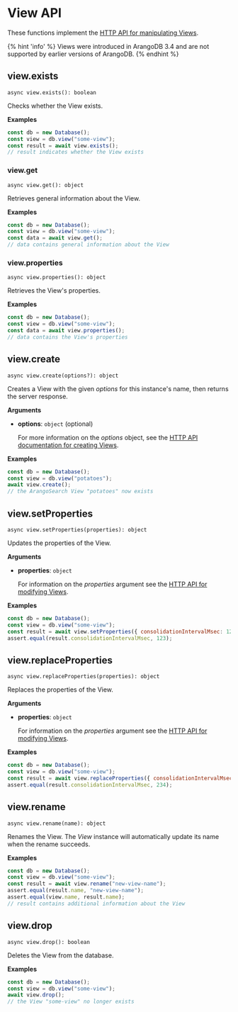 # View API

These functions implement the
[HTTP API for manipulating Views](https://www.arangodb.com/docs/stable/http/views.html).

{% hint 'info' %}
Views were introduced in ArangoDB 3.4 and are not supported by earlier versions
of ArangoDB.
{% endhint %}

## view.exists

`async view.exists(): boolean`

Checks whether the View exists.

**Examples**

```js
const db = new Database();
const view = db.view("some-view");
const result = await view.exists();
// result indicates whether the View exists
```

### view.get

`async view.get(): object`

Retrieves general information about the View.

**Examples**

```js
const db = new Database();
const view = db.view("some-view");
const data = await view.get();
// data contains general information about the View
```

### view.properties

`async view.properties(): object`

Retrieves the View's properties.

**Examples**

```js
const db = new Database();
const view = db.view("some-view");
const data = await view.properties();
// data contains the View's properties
```

## view.create

`async view.create(options?): object`

Creates a View with the given _options_ for this instance's name,
then returns the server response.

**Arguments**

- **options**: `object` (optional)

  For more information on the _options_ object, see the
  [HTTP API documentation for creating Views](https://www.arangodb.com/docs/stable/http/views-arangosearch.html).

**Examples**

```js
const db = new Database();
const view = db.view("potatoes");
await view.create();
// the ArangoSearch View "potatoes" now exists
```

## view.setProperties

`async view.setProperties(properties): object`

Updates the properties of the View.

**Arguments**

- **properties**: `object`

  For information on the _properties_ argument see the
  [HTTP API for modifying Views](https://www.arangodb.com/docs/stable/http/views-arangosearch.html).

**Examples**

```js
const db = new Database();
const view = db.view("some-view");
const result = await view.setProperties({ consolidationIntervalMsec: 123 });
assert.equal(result.consolidationIntervalMsec, 123);
```

## view.replaceProperties

`async view.replaceProperties(properties): object`

Replaces the properties of the View.

**Arguments**

- **properties**: `object`

  For information on the _properties_ argument see the
  [HTTP API for modifying Views](https://www.arangodb.com/docs/stable/http/views-arangosearch.html).

**Examples**

```js
const db = new Database();
const view = db.view("some-view");
const result = await view.replaceProperties({ consolidationIntervalMsec: 234 });
assert.equal(result.consolidationIntervalMsec, 234);
```

## view.rename

`async view.rename(name): object`

Renames the View. The _View_ instance will automatically update its
name when the rename succeeds.

**Examples**

```js
const db = new Database();
const view = db.view("some-view");
const result = await view.rename("new-view-name");
assert.equal(result.name, "new-view-name");
assert.equal(view.name, result.name);
// result contains additional information about the View
```

## view.drop

`async view.drop(): boolean`

Deletes the View from the database.

**Examples**

```js
const db = new Database();
const view = db.view("some-view");
await view.drop();
// the View "some-view" no longer exists
```
